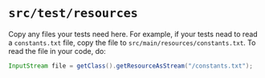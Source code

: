 # `src/test/resources`

Copy any files your tests need here. For example, if your tests nead to read a `constants.txt` file, copy the file to `src/main/resources/constants.txt`. To read the file in your code, do:
```java
InputStream file = getClass().getResourceAsStream("/constants.txt");
```
